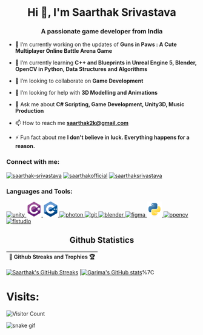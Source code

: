 <h1 align="center">Hi 👋, I'm Saarthak Srivastava</h1>
<h3 align="center">A passionate game developer from India</h3>

- 🔭 I’m currently working on the updates of **Guns in Paws : A Cute Multiplayer Online Battle Arena Game**

- 🌱 I’m currently learning **C++ and Blueprints in Unreal Engine 5, Blender, OpenCV in Python, Data Structures and Algorithms**

- 👯 I’m looking to collaborate on **Game Development**

- 🤝 I’m looking for help with **3D Modelling and Animations**

- 💬 Ask me about **C# Scripting, Game Development, Unity3D, Music Production**

- 📫 How to reach me **saarthak2k@gmail.com**

- ⚡ Fun fact about me **I don't believe in luck. Everything happens for a reason.**

<h3 align="left">Connect with me:</h3>
<p align="left">
<a href="https://linkedin.com/in/saarthak-srivastava" target="blank"><img align="center" src="https://raw.githubusercontent.com/rahuldkjain/github-profile-readme-generator/master/src/images/icons/Social/linked-in-alt.svg" alt="saarthak-srivastava" height="30" width="40" /></a>
<a href="https://instagram.com/saarthakofficial" target="blank"><img align="center" src="https://raw.githubusercontent.com/rahuldkjain/github-profile-readme-generator/master/src/images/icons/Social/instagram.svg" alt="saarthakofficial" height="30" width="40" /></a>
<a href="https://www.youtube.com/c/saarthaksrivastava" target="blank"><img align="center" src="https://raw.githubusercontent.com/rahuldkjain/github-profile-readme-generator/master/src/images/icons/Social/youtube.svg" alt="saarthaksrivastava" height="30" width="40" /></a>
</p>

<h3 align="left">Languages and Tools:</h3>
<p align="left">
<a href="https://unity.com/" target="_blank" rel="noreferrer"> <img src="https://www.vectorlogo.zone/logos/unity3d/unity3d-icon.svg" alt="unity" width="40" height="40"/> </a>
<a href="https://www.w3schools.com/cs/" target="_blank" rel="noreferrer"> <img src="https://raw.githubusercontent.com/devicons/devicon/master/icons/csharp/csharp-original.svg" alt="csharp" width="40" height="40"/> </a>
<a href="https://www.w3schools.com/cpp/" target="_blank" rel="noreferrer"> <img src="https://raw.githubusercontent.com/devicons/devicon/master/icons/cplusplus/cplusplus-original.svg" alt="cplusplus" width="40" height="40"/> </a>
<a href="https://www.photonengine.com/" target="_blank" rel="noreferrer"> <img src="https://pbs.twimg.com/profile_images/956512664729071617/FNdOzif4_400x400.jpg" alt="photon" width="40" height="40"/> </a>
<a href="https://git-scm.com/" target="_blank" rel="noreferrer"> <img src="https://upload.wikimedia.org/wikipedia/commons/3/3f/Git_icon.svg" alt="git" width="40" height="40"/> </a>
<a href="https://www.blender.org/" target="_blank" rel="noreferrer"> <img src="https://download.blender.org/branding/community/blender_community_badge_white.svg" alt="blender" width="40" height="40"/> </a>
<a href="https://www.figma.com/" target="_blank" rel="noreferrer"> <img src="https://www.vectorlogo.zone/logos/figma/figma-icon.svg" alt="figma" width="40" height="40"/> </a>
<a href="https://www.python.org" target="_blank" rel="noreferrer"> <img src="https://raw.githubusercontent.com/devicons/devicon/master/icons/python/python-original.svg" alt="python" width="40" height="40"/> </a>
<a href="https://opencv.org/" target="_blank" rel="noreferrer"> <img src="https://www.vectorlogo.zone/logos/opencv/opencv-icon.svg" alt="opencv" width="40" height="40"/> </a>
<a href="https://www.image-line.com/" target="_blank" rel="noreferrer"> <img src="https://png2.cleanpng.com/sh/c2997a31afe3f4809d9a488df13b6206/L0KzQYm3VcEzN5p7iZH0aYP2gLBuTfZtNaR5jdZybz3nebjwlPFtNZJ6fNt4LYfygrz6lPF1cZDzRdt2YXfoPb3wjvUuaZNxRadqZke2coLqWPU3bZc6RqIDMUa1RIeAUcUzPmI6SasBNEW7Q4W1kP5o/kisspng-fl-studio-digital-audio-workstation-image-line-abl-5af73b1c8e6ef5.0816246715261519645834.png" alt="flstudio" width="40" height="40"/> </a>

</p>

<h2 align="center">Github Statistics </h2>

|🎯 Github Streaks and Trophies 🏆|
|----------------------------------|
[![Saarthak's GitHub Streaks](https://github-readme-streak-stats.herokuapp.com/?user=saarthakofficial&theme=midnight-purple&hide_border=true)](https://github.com/saarthakofficial)
|[![Garima's GitHub stats](https://github-readme-stats.vercel.app/api?username=saarthakofficial&show_icons=true&theme=midnight-purple&hide_title=true)](https://github.com/saarthakofficial)%7C
</p>
<h1 >Visits: </h1> 

![Visitor Count](https://profile-counter.glitch.me/saarthakofficial/count.svg)

![snake gif](https://github.com/saarthakofficial/saarthakofficial/blob/output/github-contribution-grid-snake.gif)
